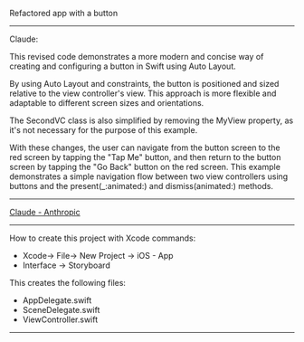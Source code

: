 Refactored app with a button 

- - - -

Claude:

This revised code demonstrates a more modern and concise way of creating and configuring a button in Swift using Auto Layout.

By using Auto Layout and constraints, the button is positioned and sized relative to the view controller's view. This approach is more flexible and adaptable to different screen sizes and orientations.

The SecondVC class is also simplified by removing the MyView property, as it's not necessary for the purpose of this example.

With these changes, the user can navigate from the button screen to the red screen by tapping the "Tap Me" button, and then return to the button screen by tapping the "Go Back" button on the red screen.
This example demonstrates a simple navigation flow between two view controllers using buttons and the present(_:animated:) and dismiss(animated:) methods.

- - - -

[Claude - Anthropic](https://www.anthropic.com)

- - - -

How to create this project with Xcode commands:

* Xcode-> File-> New Project -> iOS - App
* Interface -> Storyboard

This creates the following files:

* AppDelegate.swift
* SceneDelegate.swift
* ViewController.swift

- - - -

